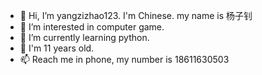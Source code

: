 - 👋 Hi, I’m yangzizhao123. I'm Chinese. my name is 杨子钊
- 👀 I’m interested in computer game.
- 🌱 I’m currently learning python.
- 💞️ I'm 11 years old.
- 📫 Reach me in phone, my number is 18611630503

<!---
yangzizhao123/yangzizhao123 is a ✨ special ✨ repository because its `README.md` (this file) appears on your GitHub profile.
You can click the Preview link to take a look at your changes.
--->
